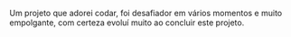 Um projeto que adorei codar, foi desafiador em vários momentos e muito empolgante, com certeza evoluí muito ao concluir este projeto.
